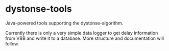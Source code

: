 # dystonse-tools
Java-powered tools supporting the dystonse-algorithm.

Currently there is only a very simple data logger to get delay information from VBB and write it to a database. More structure and documentation will follow.
